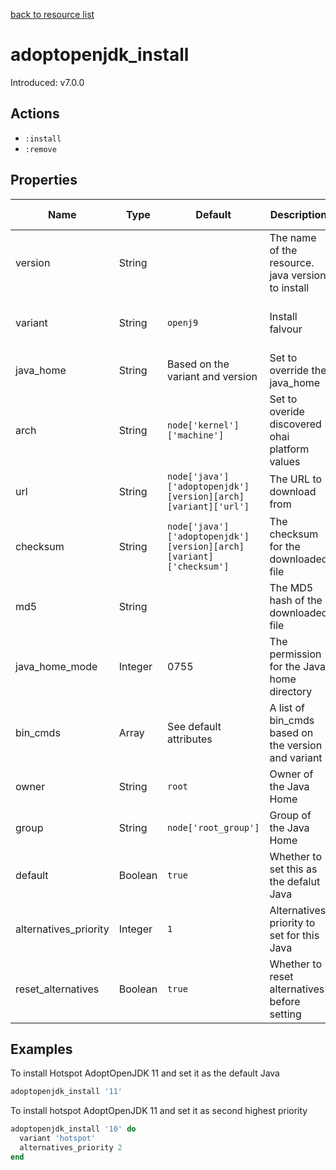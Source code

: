 [back to resource list](https://github.com/sous-chefs/java#resources)

# adoptopenjdk_install

Introduced: v7.0.0

## Actions

- `:install`
- `:remove`

## Properties

| Name                  | Type    | Default                                                            | Description                                         | Allowed Values                         |
| --------------------- | ------- | ------------------------------------------------------------------ | --------------------------------------------------- | -------------------------------------- |
| version               | String  |                                                                    | The name of the resource. java version to install   |                                        |
| variant               | String  | `openj9`                                                           | Install falvour                                     | `hotspot` `openj9` `openj9-large-heap` |
| java_home             | String  | Based on the variant and version                                   | Set to override the java_home                       |
| arch                  | String  | `node['kernel']['machine']`                                        | Set to overide discovered ohai platform values      |
| url                   | String  | `node['java']['adoptopenjdk'][version][arch][variant]['url']`      | The URL to download from                            |
| checksum              | String  | `node['java']['adoptopenjdk'][version][arch][variant]['checksum']` | The checksum for the downloaded file                |
| md5                   | String  |                                                                    | The MD5 hash of the downloaded file                 |
| java_home_mode        | Integer | 0755                                                               | The permission for the Java home directory          |
| bin_cmds              | Array   | See default attributes                                             | A list of bin_cmds based on the version and variant |
| owner                 | String  | `root`                                                             | Owner of the Java Home                              |
| group                 | String  | `node['root_group']`                                               | Group of the Java Home                              |
| default               | Boolean | `true`                                                             | Whether to set this as the defalut Java             |
| alternatives_priority | Integer | `1`                                                                | Alternatives priority to set for this Java          |
| reset_alternatives    | Boolean | `true`                                                             | Whether to reset alternatives before setting        |

## Examples

To install Hotspot AdoptOpenJDK 11 and set it as the default Java

```ruby
adoptopenjdk_install '11'
```

To install hotspot AdoptOpenJDK 11 and set it as second highest priority

```ruby
adoptopenjdk_install '10' do
  variant 'hotspot'
  alternatives_priority 2
end
```
